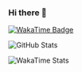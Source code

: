 ### Hi there 👋

[![WakaTime Badge][image-wakatime-badge]](https://wakatime.com/@a04c2d3f-c5f9-4adb-9eb7-9f681e645070)

![GitHub Stats][image-github-stats]

![WakaTime Stats][image-wakatime-stats]

<!-- Images -->

[image-github-stats]: https://github-readme-stats.vercel.app/api?username=quentinxhu&count_private=true&show_icons=true&show_owner=true&theme=default&hide=contribs&bg_color=f9fafb&icon_color=2ecc71&title_color=2c3e50&text_color=2c3e50 "GitHub Stats"
[image-wakatime-badge]: https://wakatime.com/badge/user/a04c2d3f-c5f9-4adb-9eb7-9f681e645070.svg "WakaTime Badge"
[image-wakatime-stats]: https://github-readme-stats.vercel.app/api/wakatime?username=quentinxhu&theme=default&bg_color=f9fafb&icon_color=2ecc71&title_color=2c3e50&text_color=2c3e50&layout=compact "WakaTime Stats"

